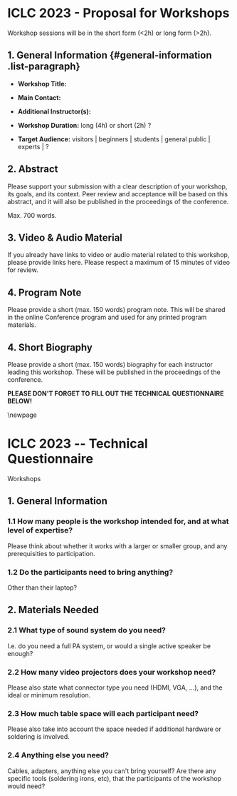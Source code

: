 # ICLC 2023 - Proposal for Workshops

Workshop sessions will be in the short form (<2h) or long form (>2h).

## 1. General Information {#general-information .list-paragraph}

-   **Workshop Title:**

-   **Main Contact:**

-   **Additional Instructor(s):**

-   **Workshop Duration:** long (4h) or short (2h) ?

-   **Target Audience:** visitors \| beginners \| students \| general
    public \| experts \| ?

## 2. Abstract

Please support your submission with a clear description of your workshop, its goals, and its context. Peer review and acceptance will be based on this abstract, and it will also be published in the proceedings of the conference.

Max. 700 words.

## 3. Video & Audio Material

If you already have links to video or audio material related to this workshop, please provide links here. Please respect a maximum of 15 minutes of video for review. 

## 4. Program Note

Please provide a short (max. 150 words) program note. This will be shared in the online Conference program and used for any printed program materials.

## 4. Short Biography

Please provide a short (max. 150 words) biography for each instructor leading this workshop. These will be published in the proceedings of the conference.

**PLEASE DON'T FORGET TO FILL OUT THE TECHNICAL QUESTIONNAIRE BELOW!**

\newpage

# ICLC 2023 -- Technical Questionnaire

Workshops

## 1. General Information

### 1.1 How many people is the workshop intended for, and at what level of expertise?

Please think about whether it works with a larger or smaller group, and any prerequisities to participation.

### 1.2 Do the participants need to bring anything? 

Other than their laptop?

## 2. Materials Needed

### 2.1 What type of sound system do you need?

I.e. do you need a full PA system, or would a single active speaker be enough?

### 2.2 How many video projectors does your workshop need? 

Please also state what connector type you need (HDMI, VGA, ...), and the ideal or minimum resolution.

### 2.3 How much table space will each participant need?

Please also take into account the space needed if additional hardware or soldering is involved.

### 2.4 Anything else you need? 

Cables, adapters, anything else you can't bring yourself? Are there any specific tools (soldering irons, etc), that the participants of the workshop
would need?
